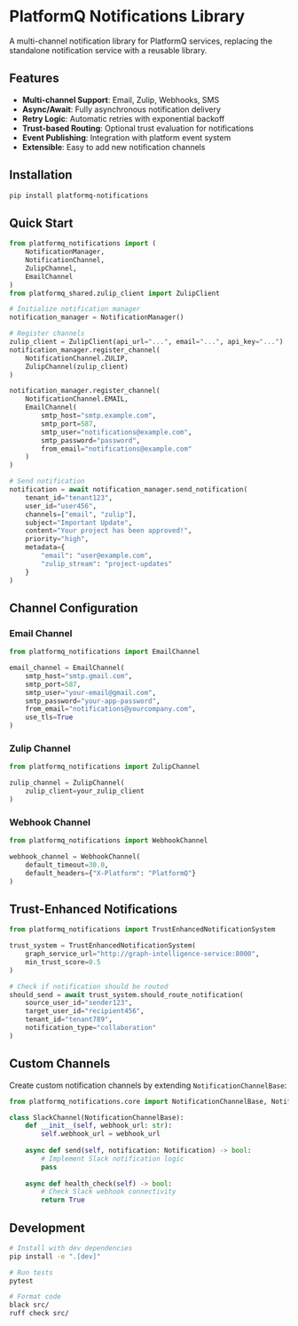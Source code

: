 # PlatformQ Notifications Library

A multi-channel notification library for PlatformQ services, replacing the standalone notification service with a reusable library.

## Features

- **Multi-channel Support**: Email, Zulip, Webhooks, SMS
- **Async/Await**: Fully asynchronous notification delivery
- **Retry Logic**: Automatic retries with exponential backoff
- **Trust-based Routing**: Optional trust evaluation for notifications
- **Event Publishing**: Integration with platform event system
- **Extensible**: Easy to add new notification channels

## Installation

```bash
pip install platformq-notifications
```

## Quick Start

```python
from platformq_notifications import (
    NotificationManager,
    NotificationChannel,
    ZulipChannel,
    EmailChannel
)
from platformq_shared.zulip_client import ZulipClient

# Initialize notification manager
notification_manager = NotificationManager()

# Register channels
zulip_client = ZulipClient(api_url="...", email="...", api_key="...")
notification_manager.register_channel(
    NotificationChannel.ZULIP,
    ZulipChannel(zulip_client)
)

notification_manager.register_channel(
    NotificationChannel.EMAIL,
    EmailChannel(
        smtp_host="smtp.example.com",
        smtp_port=587,
        smtp_user="notifications@example.com",
        smtp_password="password",
        from_email="notifications@example.com"
    )
)

# Send notification
notification = await notification_manager.send_notification(
    tenant_id="tenant123",
    user_id="user456",
    channels=["email", "zulip"],
    subject="Important Update",
    content="Your project has been approved!",
    priority="high",
    metadata={
        "email": "user@example.com",
        "zulip_stream": "project-updates"
    }
)
```

## Channel Configuration

### Email Channel
```python
from platformq_notifications import EmailChannel

email_channel = EmailChannel(
    smtp_host="smtp.gmail.com",
    smtp_port=587,
    smtp_user="your-email@gmail.com",
    smtp_password="your-app-password",
    from_email="notifications@yourcompany.com",
    use_tls=True
)
```

### Zulip Channel
```python
from platformq_notifications import ZulipChannel

zulip_channel = ZulipChannel(
    zulip_client=your_zulip_client
)
```

### Webhook Channel
```python
from platformq_notifications import WebhookChannel

webhook_channel = WebhookChannel(
    default_timeout=30.0,
    default_headers={"X-Platform": "PlatformQ"}
)
```

## Trust-Enhanced Notifications

```python
from platformq_notifications import TrustEnhancedNotificationSystem

trust_system = TrustEnhancedNotificationSystem(
    graph_service_url="http://graph-intelligence-service:8000",
    min_trust_score=0.5
)

# Check if notification should be routed
should_send = await trust_system.should_route_notification(
    source_user_id="sender123",
    target_user_id="recipient456",
    tenant_id="tenant789",
    notification_type="collaboration"
)
```

## Custom Channels

Create custom notification channels by extending `NotificationChannelBase`:

```python
from platformq_notifications.core import NotificationChannelBase, Notification

class SlackChannel(NotificationChannelBase):
    def __init__(self, webhook_url: str):
        self.webhook_url = webhook_url
        
    async def send(self, notification: Notification) -> bool:
        # Implement Slack notification logic
        pass
        
    async def health_check(self) -> bool:
        # Check Slack webhook connectivity
        return True
```

## Development

```bash
# Install with dev dependencies
pip install -e ".[dev]"

# Run tests
pytest

# Format code
black src/
ruff check src/
``` 